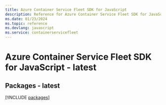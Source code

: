 ```yaml
---
title: Azure Container Service Fleet SDK for JavaScript
description: Reference for Azure Container Service Fleet SDK for JavaScript
ms.date: 01/23/2024
ms.topic: reference
ms.devlang: javascript
ms.service: containerservicefleet
---
```

# Azure Container Service Fleet SDK for JavaScript - latest
## Packages - latest
[!INCLUDE [packages](container-service-fleet-index.md)]